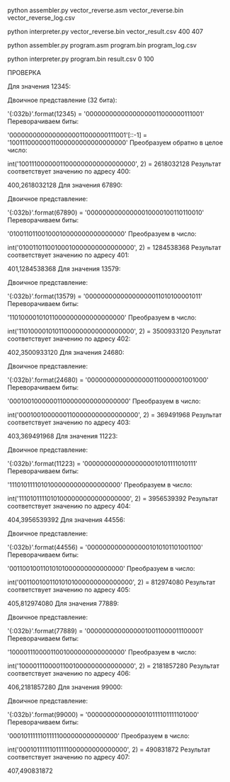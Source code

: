 python assembler.py vector_reverse.asm vector_reverse.bin vector_reverse_log.csv

python interpreter.py vector_reverse.bin vector_result.csv 400 407

python assembler.py program.asm program.bin program_log.csv

python interpreter.py program.bin result.csv 0 100


ПРОВЕРКА



Для значения 12345:

Двоичное представление (32 бита):

'{:032b}'.format(12345) = '00000000000000000011000000111001'
Переворачиваем биты:

'00000000000000000011000000111001'[::-1] = '10011100000011000000000000000000'
Преобразуем обратно в целое число:

int('10011100000011000000000000000000', 2) = 2618032128
Результат соответствует значению по адресу 400:

400,2618032128
Для значения 67890:

Двоичное представление:

'{:032b}'.format(67890) = '00000000000000010000100110110010'
Переворачиваем биты:

'01001101100100010000000000000000'
Преобразуем в число:

int('01001101100100010000000000000000', 2) = 1284538368
Результат соответствует значению по адресу 401:

401,1284538368
Для значения 13579:

Двоичное представление:

'{:032b}'.format(13579) = '00000000000000000011010100001011'
Переворачиваем биты:

'11010000101011000000000000000000'
Преобразуем в число:

int('11010000101011000000000000000000', 2) = 3500933120
Результат соответствует значению по адресу 402:

402,3500933120
Для значения 24680:

Двоичное представление:

'{:032b}'.format(24680) = '00000000000000000110000001001000'
Переворачиваем биты:

'00010010000001100000000000000000'
Преобразуем в число:

int('00010010000001100000000000000000', 2) = 369491968
Результат соответствует значению по адресу 403:

403,369491968
Для значения 11223:

Двоичное представление:

'{:032b}'.format(11223) = '00000000000000000010101111010111'
Переворачиваем биты:

'11101011110101000000000000000000'
Преобразуем в число:

int('11101011110101000000000000000000', 2) = 3956539392
Результат соответствует значению по адресу 404:

404,3956539392
Для значения 44556:

Двоичное представление:

'{:032b}'.format(44556) = '00000000000000001010101101001100'
Переворачиваем биты:

'00110010011010101000000000000000'
Преобразуем в число:

int('00110010011010101000000000000000', 2) = 812974080
Результат соответствует значению по адресу 405:

405,812974080
Для значения 77889:

Двоичное представление:

'{:032b}'.format(77889) = '00000000000000010011000011100001'
Переворачиваем биты:

'10000111000011001000000000000000'
Преобразуем в число:

int('10000111000011001000000000000000', 2) = 2181857280
Результат соответствует значению по адресу 406:

406,2181857280
Для значения 99000:

Двоичное представление:

'{:032b}'.format(99000) = '00000000000000010111101111101000'
Переворачиваем биты:

'00010111111011111000000000000000'
Преобразуем в число:

int('00010111111011111000000000000000', 2) = 490831872
Результат соответствует значению по адресу 407:

407,490831872